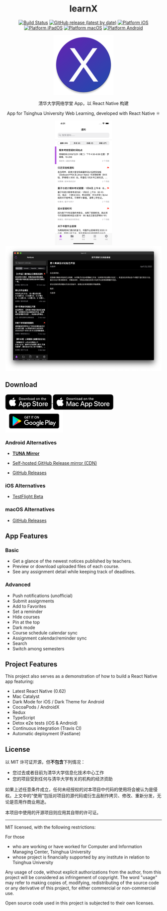 <div align="center">

<h1>learnX</h1>

[![Build Status](https://travis-ci.com/robertying/learnX.svg?branch=master)](https://travis-ci.com/robertying/learnX)
[![GitHub release (latest by date)](https://img.shields.io/github/v/release/robertying/learnX)](https://github.com/robertying/learnX/releases)
[![Platform iOS](https://img.shields.io/badge/platform-ios-brightgreen)](https://apps.apple.com/cn/app/learnx/id1459073115#?platform=iphone)
[![Platform iPadOS](https://img.shields.io/badge/platform-ipados-brightgreen)](https://apps.apple.com/cn/app/learnx/id1459073115#?platform=ipad)
[![Platform macOS](https://img.shields.io/badge/platform-macos-brightgreen)](https://apps.apple.com/cn/app/learnx/id1459073115#?platform=mac)
[![Platform Android](https://img.shields.io/badge/platform-android-brightgreen)](https://play.google.com/store/apps/details?id=io.robertying.learnx)

![logo](./docs/logo.png)

清华大学网络学堂 App，以 React Native 构建

App for Tsinghua University Web Learning, developed with React Native ⚛️

<div align="center">
    <img src="./docs/screenshots/1.png" height="400" />
    <img src="./docs/screenshots/6.png" height="400" />
</div>

</div>

## Download

<a href='https://apps.apple.com/cn/app/learnx/id1459073115#?platform=iphone'>
    <img align="center" height=50 alt='Download on the App Store' src='docs/assets/Download_on_the_App_Store_Badge_US-UK_RGB_blk_092917.svg' />
</a>
<a href='https://apps.apple.com/cn/app/learnx/id1459073115#?platform=mac'>
    <img align="center" height=50 alt='Download on the Mac App Store' src='docs/assets/Download_on_the_Mac_App_Store_Badge_US-UK_RGB_blk_092917.svg' />
</a>
<a href='https://play.google.com/store/apps/details?id=io.robertying.learnx'>
    <img align="center" height=72 alt='Get it on Google Play' src='docs/assets/google-play-badge.svg' />
</a>

### Android Alternatives

- **[TUNA Mirror](https://mirrors.tuna.tsinghua.edu.cn/github-release/robertying/learnX)**

- [Self-hosted GitHub Release mirror (CDN)](https://app.robertying.io/download/learnX)

- [GitHub Releases](https://github.com/robertying/learnX/releases)

### iOS Alternatives

- [TestFlight Beta](https://testflight.apple.com/join/5SPCH86w)

### macOS Alternatives

- [GitHub Releases](https://github.com/robertying/learnX/releases)

## App Features

### Basic

- Get a glance of the newest notices published by teachers.
- Preview or download uploaded files of each course.
- See any assignment detail while keeping track of deadlines.

### Advanced

- Push notifications (unofficial)
- Submit assignments
- Add to Favorites
- Set a reminder
- Hide courses
- Pin at the top
- Dark mode
- Course schedule calendar sync
- Assignment calendar/reminder sync
- Search
- Switch among semesters

## Project Features

This project also serves as a demonstration of how to build a React Native app featuring:

- Latest React Native (0.62)
- Mac Catalyst
- Dark Mode for iOS / Dark Theme for Android
- CocoaPods / AndroidX
- Redux
- TypeScript
- Detox e2e tests (iOS & Android)
- Continuous integration (Travis CI)
- Automatic deployment (Fastlane)

## License

以 MIT 许可证开源，但**不包含**下列情况：

- 您过去或者目前为清华大学信息化技术中心工作
- 您的项目受到任何与清华大学有关的机构的经济资助

如果上述任意条件成立，任何未经授权的对本项目中代码的使用将会被认为是侵权。上文中的“使用”包括对项目的源代码或衍生品制作拷贝、修改、重新分发，无论是否用作商业用途。

本项目中使用的开源项目则应用其自带的许可证。

---

MIT licensed, with the following restrictions:

For those

- who are working or have worked for Computer and Information Managing Center, Tsinghua University
- whose project is financially supported by any institute in relation to Tsinghua University

Any usage of code, without explicit authorizations from the author, from this project will be considered as infringement of copyright. The word "usage" may refer to making copies of, modifying, redistributing of the source code or any derivative of this project, for either commercial or non-commercial use.

Open source code used in this project is subjected to their own licenses.
